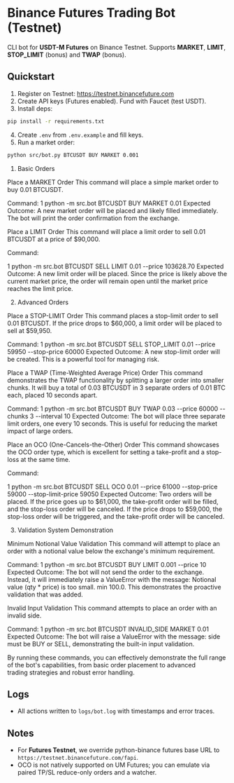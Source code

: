 # Binance Futures Trading Bot (Testnet)

CLI bot for **USDT-M Futures** on Binance Testnet.
Supports **MARKET**, **LIMIT**, **STOP_LIMIT** (bonus) and **TWAP** (bonus).

## Quickstart
1) Register on Testnet: https://testnet.binancefuture.com
2) Create API keys (Futures enabled). Fund with Faucet (test USDT).
3) Install deps:
```bash
pip install -r requirements.txt
```
4) Create `.env` from `.env.example` and fill keys.
5) Run a market order:
```bash
python src/bot.py BTCUSDT BUY MARKET 0.001
```
1. Basic Orders

  Place a MARKET Order
  This command will place a simple market order to buy 0.01 BTCUSDT.

  Command:
   1 python -m src.bot BTCUSDT BUY MARKET 0.01
  Expected Outcome: A new market order will be placed and likely filled immediately. The bot will print the order confirmation from the exchange.

  Place a LIMIT Order
  This command will place a limit order to sell 0.01 BTCUSDT at a price of $90,000.

  Command:

   1 python -m src.bot BTCUSDT SELL LIMIT 0.01 --price 103628.70
  Expected Outcome: A new limit order will be placed. Since the price is likely above the current market price, the order will remain open until
  the market price reaches the limit price.

  2. Advanced Orders

  Place a STOP-LIMIT Order
  This command places a stop-limit order to sell 0.01 BTCUSDT. If the price drops to $60,000, a limit order will be placed to sell at $59,950.

  Command:
   1 python -m src.bot BTCUSDT SELL STOP_LIMIT 0.01 --price 59950 --stop-price 60000
  Expected Outcome: A new stop-limit order will be created. This is a powerful tool for managing risk.

  Place a TWAP (Time-Weighted Average Price) Order
  This command demonstrates the TWAP functionality by splitting a larger order into smaller chunks. It will buy a total of 0.03 BTCUSDT in 3
  separate orders of 0.01 BTC each, placed 10 seconds apart.

  Command:
   1 python -m src.bot BTCUSDT BUY TWAP 0.03 --price 60000 --chunks 3 --interval 10
  Expected Outcome: The bot will place three separate limit orders, one every 10 seconds. This is useful for reducing the market impact of large
  orders.

  Place an OCO (One-Cancels-the-Other) Order
  This command showcases the OCO order type, which is excellent for setting a take-profit and a stop-loss at the same time.

  Command:

   1 python -m src.bot BTCUSDT SELL OCO 0.01 --price 61000 --stop-price 59000 --stop-limit-price 59050
  Expected Outcome: Two orders will be placed. If the price goes up to $61,000, the take-profit order will be filled, and the stop-loss order will
  be canceled. If the price drops to $59,000, the stop-loss order will be triggered, and the take-profit order will be canceled.

  3. Validation System Demonstration

  Minimum Notional Value Validation
  This command will attempt to place an order with a notional value below the exchange's minimum requirement.

  Command:
   1 python -m src.bot BTCUSDT BUY LIMIT 0.001 --price 10
  Expected Outcome: The bot will not send the order to the exchange. Instead, it will immediately raise a ValueError with the message: Notional 
  value (qty * price) is too small. min 100.0. This demonstrates the proactive validation that was added.

  Invalid Input Validation
  This command attempts to place an order with an invalid side.

  Command:
   1 python -m src.bot BTCUSDT INVALID_SIDE MARKET 0.01
  Expected Outcome: The bot will raise a ValueError with the message: side must be BUY or SELL, demonstrating the built-in input validation.

  By running these commands, you can effectively demonstrate the full range of the bot's capabilities, from basic order placement to advanced                    
  trading strategies and robust error handling.

## Logs
- All actions written to `logs/bot.log` with timestamps and error traces.

## Notes
- For **Futures Testnet**, we override python-binance futures base URL to `https://testnet.binancefuture.com/fapi`.
- OCO is not natively supported on UM Futures; you can emulate via paired TP/SL reduce-only orders and a watcher.
